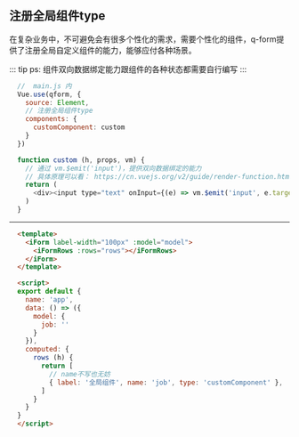 ## 注册全局组件type

在复杂业务中，不可避免会有很多个性化的需求，需要个性化的组件，q-form提供了注册全局自定义组件的能力，能够应付各种场景。

::: tip
ps: 组件双向数据绑定能力跟组件的各种状态都需要自行编写
:::

<box>
  <vuecode md>
    <div slot="demo">
      <demos-global-custom-component/>
    </div>
    <div slot="code">

```js
  //  main.js 内
  Vue.use(qform, {
    source: Element,
    // 注册全局组件type
    components: {
      customComponent: custom
    }
  })

  function custom (h, props, vm) {
    // 通过 vm.$emit('input')，提供双向数据绑定的能力
    // 具体原理可以看： https://cn.vuejs.org/v2/guide/render-function.html#v-model
    return (
      <div><input type="text" onInput={(e) => vm.$emit('input', e.target.value)}  /></div>
    )
  }

```
---

```html
  <template>
    <iForm label-width="100px" :model="model">
      <iFormRows :rows="rows"></iFormRows>
    </iForm>
  </template>

  <script>
  export default {
    name: 'app',
    data: () => ({
      model: {
        job: ''
      }
    }),
    computed: {
      rows (h) {
        return [
          // name不写也无妨
          { label: '全局组件', name: 'job', type: 'customComponent' },
        ]
      }
    }
  }
  </script>
```

  </div>
  </vuecode>
</box>